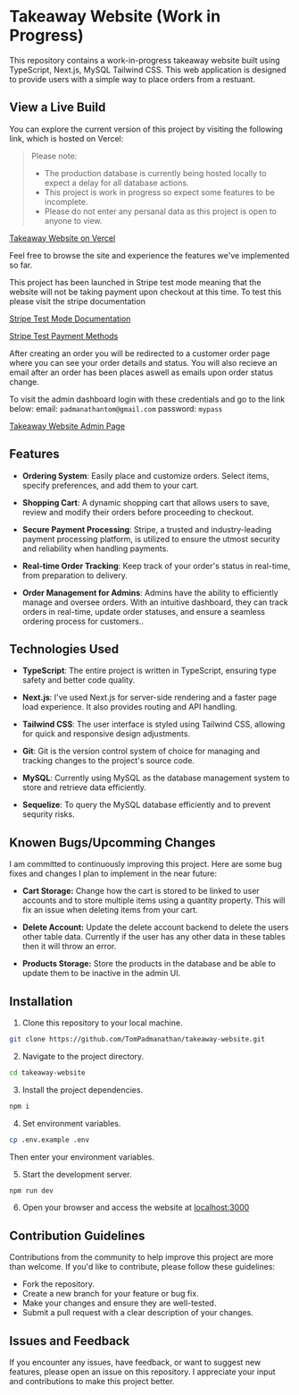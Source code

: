 # Takeaway Website (Work in Progress)

This repository contains a work-in-progress takeaway website built using TypeScript, Next.js, MySQL Tailwind CSS. This web application is designed to provide users with a simple way to place orders from a restuant.

## View a Live Build

You can explore the current version of this project by visiting the following link, which is hosted on Vercel:

> Please note:
>
> -   The production database is currently being hosted locally to expect a delay for all database actions.
> -   This project is work in progress so expect some features to be incomplete.
> -   Please do not enter any persanal data as this project is open to anyone to view.

[Takeaway Website on Vercel](https://takeaway-website.vercel.app/)

Feel free to browse the site and experience the features we've implemented so far.

This project has been launched in Stripe test mode meaning that the website will not be taking payment upon checkout at this time. To test this please visit the stripe documentation

[Stripe Test Mode Documentation](https://stripe.com/docs/test-mode/)

[Stripe Test Payment Methods](https://stripe.com/docs/testing#cards/)

After creating an order you will be redirected to a customer order page where you can see your order details and status. You will also recieve an email after an order has been places aswell as emails upon order status change.

To visit the admin dashboard login with these credentials and go to the link below:
email: `padmanathantom@gmail.com`
password: `mypass`

[Takeaway Website Admin Page](https://takeaway-website.vercel.app/admin/orders)

## Features

-   **Ordering System**: Easily place and customize orders. Select items, specify preferences, and add them to your cart.

-   **Shopping Cart**: A dynamic shopping cart that allows users to save, review and modify their orders before proceeding to checkout.

-   **Secure Payment Processing**: Stripe, a trusted and industry-leading payment processing platform, is utilized to ensure the utmost security and reliability when handling payments.

-   **Real-time Order Tracking**: Keep track of your order's status in real-time, from preparation to delivery.

-   **Order Management for Admins**: Admins have the ability to efficiently manage and oversee orders. With an intuitive dashboard, they can track orders in real-time, update order statuses, and ensure a seamless ordering process for customers..

## Technologies Used

-   **TypeScript**: The entire project is written in TypeScript, ensuring type safety and better code quality.

-   **Next.js**: I've used Next.js for server-side rendering and a faster page load experience. It also provides routing and API handling.

-   **Tailwind CSS**: The user interface is styled using Tailwind CSS, allowing for quick and responsive design adjustments.

-   **Git**: Git is the version control system of choice for managing and tracking changes to the project's source code.

-   **MySQL**: Currently using MySQL as the database management system to store and retrieve data efficiently.

-   **Sequelize**: To query the MySQL database efficiently and to prevent sequrity risks.

## Knowen Bugs/Upcomming Changes

I am committed to continuously improving this project. Here are some bug fixes and changes I plan to implement in the near future:

-   **Cart Storage:** Change how the cart is stored to be linked to user accounts and to store multiple items using a quantity property. This will fix an issue when deleting items from your cart.

-   **Delete Account:** Update the delete account backend to delete the users other table data. Currently if the user has any other data in these tables then it will throw an error.

-   **Products Storage:** Store the products in the database and be able to update them to be inactive in the admin UI.

## Installation

1. Clone this repository to your local machine.

```bash
git clone https://github.com/TomPadmanathan/takeaway-website.git
```

2. Navigate to the project directory.

```bash
cd takeaway-website
```

3. Install the project dependencies.

```bash
npm i
```

4. Set environment variables.

```bash
cp .env.example .env
```

Then enter your environment variables.

5. Start the development server.

```bash
npm run dev
```

6. Open your browser and access the website at [localhost:3000](http://localhost:3000)

## Contribution Guidelines

Contributions from the community to help improve this project are more than welcome. If you'd like to contribute, please follow these guidelines:

-   Fork the repository.
-   Create a new branch for your feature or bug fix.
-   Make your changes and ensure they are well-tested.
-   Submit a pull request with a clear description of your changes.

## Issues and Feedback

If you encounter any issues, have feedback, or want to suggest new features, please open an issue on this repository. I appreciate your input and contributions to make this project better.
